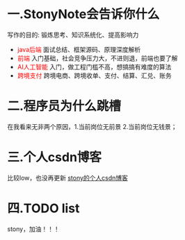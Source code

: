 # 一.StonyNote会告诉你什么
写作的目的: 锻炼思考、知识系统化、提高影响力

- <font color=#ff0000>java后端</font>
面试总结、框架源码、原理深度解析
- <font color=#ff0000>前端</font>
入门基础，社会竞争压力大，不进则退，前端也要了解
- <font color=#ff0000>AI人工智能</font>
入门，做工程门槛不高，想搞搞有难度的算法
- <font color=#ff0000>跨境支付</font>
跨境电商、跨境收单、支付、结算、汇兑、账务

# 二.程序员为什么跳槽
在我看来无非两个原因，1.当前岗位无前景 2.当前岗位无钱景；


# 三.个人csdn博客
比较low，也没再更新
[stony的个人csdn博客](https://blog.csdn.net/stony_confident)

# 四.TODO list
stony，加油！！！
